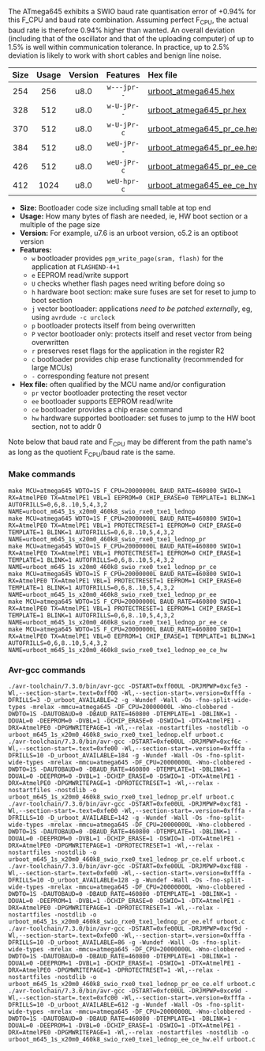The ATmega645 exhibits a SWIO baud rate quantisation error of +0.94% for this F_CPU and baud rate combination. Assuming perfect F<sub>CPU</sub>, the actual baud rate is therefore 0.94% higher than wanted. An overall deviation (including that of the oscillator and that of the uploading computer) of up to 1.5% is well within communication tolerance. In practice, up to 2.5% deviation is likely to work with short cables and benign line noise.

|Size|Usage|Version|Features|Hex file|
|:-:|:-:|:-:|:-:|:--|
|254|256|u8.0|`w---jpr--`|[urboot_atmega645.hex](https://raw.githubusercontent.com/stefanrueger/urboot.hex/main/cores/megacore/atmega645/watchdog_1_s/external_oscillator/2500000_hz/57600_baud/uart0_rxe0_txe1/lednop/urboot_atmega645.hex)|
|328|512|u8.0|`w-U-jPr--`|[urboot_atmega645_pr.hex](https://raw.githubusercontent.com/stefanrueger/urboot.hex/main/cores/megacore/atmega645/watchdog_1_s/external_oscillator/2500000_hz/57600_baud/uart0_rxe0_txe1/lednop/urboot_atmega645_pr.hex)|
|370|512|u8.0|`w-U-jPr-c`|[urboot_atmega645_pr_ce.hex](https://raw.githubusercontent.com/stefanrueger/urboot.hex/main/cores/megacore/atmega645/watchdog_1_s/external_oscillator/2500000_hz/57600_baud/uart0_rxe0_txe1/lednop/urboot_atmega645_pr_ce.hex)|
|384|512|u8.0|`weU-jPr--`|[urboot_atmega645_pr_ee.hex](https://raw.githubusercontent.com/stefanrueger/urboot.hex/main/cores/megacore/atmega645/watchdog_1_s/external_oscillator/2500000_hz/57600_baud/uart0_rxe0_txe1/lednop/urboot_atmega645_pr_ee.hex)|
|426|512|u8.0|`weU-jPr-c`|[urboot_atmega645_pr_ee_ce.hex](https://raw.githubusercontent.com/stefanrueger/urboot.hex/main/cores/megacore/atmega645/watchdog_1_s/external_oscillator/2500000_hz/57600_baud/uart0_rxe0_txe1/lednop/urboot_atmega645_pr_ee_ce.hex)|
|412|1024|u8.0|`weU-hpr-c`|[urboot_atmega645_ee_ce_hw.hex](https://raw.githubusercontent.com/stefanrueger/urboot.hex/main/cores/megacore/atmega645/watchdog_1_s/external_oscillator/2500000_hz/57600_baud/uart0_rxe0_txe1/lednop/urboot_atmega645_ee_ce_hw.hex)|

- **Size:** Bootloader code size including small table at top end
- **Usage:** How many bytes of flash are needed, ie, HW boot section or a multiple of the page size
- **Version:** For example, u7.6 is an urboot version, o5.2 is an optiboot version
- **Features:**
  + `w` bootloader provides `pgm_write_page(sram, flash)` for the application at `FLASHEND-4+1`
  + `e` EEPROM read/write support
  + `U` checks whether flash pages need writing before doing so
  + `h` hardware boot section: make sure fuses are set for reset to jump to boot section
  + `j` vector bootloader: applications *need to be patched externally*, eg, using `avrdude -c urclock`
  + `p` bootloader protects itself from being overwritten
  + `P` vector bootloader only: protects itself and reset vector from being overwritten
  + `r` preserves reset flags for the application in the register R2
  + `c` bootloader provides chip erase functionality (recommended for large MCUs)
  + `-` corresponding feature not present
- **Hex file:** often qualified by the MCU name and/or configuration
  + `pr` vector bootloader protecting the reset vector
  + `ee` bootloader supports EEPROM read/write
  + `ce` bootloader provides a chip erase command
  + `hw` hardware supported bootloader: set fuses to jump to the HW boot section, not to addr 0


Note below that baud rate and F<sub>CPU</sub> may be different from the path name's as long as the quotient F<sub>CPU</sub>/baud rate is the same.

### Make commands
```
make MCU=atmega645 WDTO=1S F_CPU=20000000L BAUD_RATE=460800 SWIO=1 RX=AtmelPE0 TX=AtmelPE1 VBL=1 EEPROM=0 CHIP_ERASE=0 TEMPLATE=1 BLINK=1 AUTOFRILLS=0,6,8..10,5,4,3,2 NAME=urboot_m645_1s_x20m0_460k8_swio_rxe0_txe1_lednop
make MCU=atmega645 WDTO=1S F_CPU=20000000L BAUD_RATE=460800 SWIO=1 RX=AtmelPE0 TX=AtmelPE1 VBL=1 PROTECTRESET=1 EEPROM=0 CHIP_ERASE=0 TEMPLATE=1 BLINK=1 AUTOFRILLS=0,6,8..10,5,4,3,2 NAME=urboot_m645_1s_x20m0_460k8_swio_rxe0_txe1_lednop_pr
make MCU=atmega645 WDTO=1S F_CPU=20000000L BAUD_RATE=460800 SWIO=1 RX=AtmelPE0 TX=AtmelPE1 VBL=1 PROTECTRESET=1 EEPROM=0 CHIP_ERASE=1 TEMPLATE=1 BLINK=1 AUTOFRILLS=0,6,8..10,5,4,3,2 NAME=urboot_m645_1s_x20m0_460k8_swio_rxe0_txe1_lednop_pr_ce
make MCU=atmega645 WDTO=1S F_CPU=20000000L BAUD_RATE=460800 SWIO=1 RX=AtmelPE0 TX=AtmelPE1 VBL=1 PROTECTRESET=1 EEPROM=1 CHIP_ERASE=0 TEMPLATE=1 BLINK=1 AUTOFRILLS=0,6,8..10,5,4,3,2 NAME=urboot_m645_1s_x20m0_460k8_swio_rxe0_txe1_lednop_pr_ee
make MCU=atmega645 WDTO=1S F_CPU=20000000L BAUD_RATE=460800 SWIO=1 RX=AtmelPE0 TX=AtmelPE1 VBL=1 PROTECTRESET=1 EEPROM=1 CHIP_ERASE=1 TEMPLATE=1 BLINK=1 AUTOFRILLS=0,6,8..10,5,4,3,2 NAME=urboot_m645_1s_x20m0_460k8_swio_rxe0_txe1_lednop_pr_ee_ce
make MCU=atmega645 WDTO=1S F_CPU=20000000L BAUD_RATE=460800 SWIO=1 RX=AtmelPE0 TX=AtmelPE1 VBL=0 EEPROM=1 CHIP_ERASE=1 TEMPLATE=1 BLINK=1 AUTOFRILLS=0,6,8..10,5,4,3,2 NAME=urboot_m645_1s_x20m0_460k8_swio_rxe0_txe1_lednop_ee_ce_hw
```

### Avr-gcc commands
```
./avr-toolchain/7.3.0/bin/avr-gcc -DSTART=0xff00UL -DRJMPWP=0xcfe3 -Wl,--section-start=.text=0xff00 -Wl,--section-start=.version=0xfffa -DFRILLS=3 -D_urboot_AVAILABLE=2 -g -Wundef -Wall -Os -fno-split-wide-types -mrelax -mmcu=atmega645 -DF_CPU=20000000L -Wno-clobbered -DWDTO=1S -DAUTOBAUD=0 -DBAUD_RATE=460800 -DTEMPLATE=1 -DBLINK=1 -DDUAL=0 -DEEPROM=0 -DVBL=1 -DCHIP_ERASE=0 -DSWIO=1 -DTX=AtmelPE1 -DRX=AtmelPE0 -DPGMWRITEPAGE=1 -Wl,--relax -nostartfiles -nostdlib -o urboot_m645_1s_x20m0_460k8_swio_rxe0_txe1_lednop.elf urboot.c
./avr-toolchain/7.3.0/bin/avr-gcc -DSTART=0xfe00UL -DRJMPWP=0xcf6c -Wl,--section-start=.text=0xfe00 -Wl,--section-start=.version=0xfffa -DFRILLS=10 -D_urboot_AVAILABLE=184 -g -Wundef -Wall -Os -fno-split-wide-types -mrelax -mmcu=atmega645 -DF_CPU=20000000L -Wno-clobbered -DWDTO=1S -DAUTOBAUD=0 -DBAUD_RATE=460800 -DTEMPLATE=1 -DBLINK=1 -DDUAL=0 -DEEPROM=0 -DVBL=1 -DCHIP_ERASE=0 -DSWIO=1 -DTX=AtmelPE1 -DRX=AtmelPE0 -DPGMWRITEPAGE=1 -DPROTECTRESET=1 -Wl,--relax -nostartfiles -nostdlib -o urboot_m645_1s_x20m0_460k8_swio_rxe0_txe1_lednop_pr.elf urboot.c
./avr-toolchain/7.3.0/bin/avr-gcc -DSTART=0xfe00UL -DRJMPWP=0xcf81 -Wl,--section-start=.text=0xfe00 -Wl,--section-start=.version=0xfffa -DFRILLS=10 -D_urboot_AVAILABLE=142 -g -Wundef -Wall -Os -fno-split-wide-types -mrelax -mmcu=atmega645 -DF_CPU=20000000L -Wno-clobbered -DWDTO=1S -DAUTOBAUD=0 -DBAUD_RATE=460800 -DTEMPLATE=1 -DBLINK=1 -DDUAL=0 -DEEPROM=0 -DVBL=1 -DCHIP_ERASE=1 -DSWIO=1 -DTX=AtmelPE1 -DRX=AtmelPE0 -DPGMWRITEPAGE=1 -DPROTECTRESET=1 -Wl,--relax -nostartfiles -nostdlib -o urboot_m645_1s_x20m0_460k8_swio_rxe0_txe1_lednop_pr_ce.elf urboot.c
./avr-toolchain/7.3.0/bin/avr-gcc -DSTART=0xfe00UL -DRJMPWP=0xcf88 -Wl,--section-start=.text=0xfe00 -Wl,--section-start=.version=0xfffa -DFRILLS=10 -D_urboot_AVAILABLE=128 -g -Wundef -Wall -Os -fno-split-wide-types -mrelax -mmcu=atmega645 -DF_CPU=20000000L -Wno-clobbered -DWDTO=1S -DAUTOBAUD=0 -DBAUD_RATE=460800 -DTEMPLATE=1 -DBLINK=1 -DDUAL=0 -DEEPROM=1 -DVBL=1 -DCHIP_ERASE=0 -DSWIO=1 -DTX=AtmelPE1 -DRX=AtmelPE0 -DPGMWRITEPAGE=1 -DPROTECTRESET=1 -Wl,--relax -nostartfiles -nostdlib -o urboot_m645_1s_x20m0_460k8_swio_rxe0_txe1_lednop_pr_ee.elf urboot.c
./avr-toolchain/7.3.0/bin/avr-gcc -DSTART=0xfe00UL -DRJMPWP=0xcf9d -Wl,--section-start=.text=0xfe00 -Wl,--section-start=.version=0xfffa -DFRILLS=10 -D_urboot_AVAILABLE=86 -g -Wundef -Wall -Os -fno-split-wide-types -mrelax -mmcu=atmega645 -DF_CPU=20000000L -Wno-clobbered -DWDTO=1S -DAUTOBAUD=0 -DBAUD_RATE=460800 -DTEMPLATE=1 -DBLINK=1 -DDUAL=0 -DEEPROM=1 -DVBL=1 -DCHIP_ERASE=1 -DSWIO=1 -DTX=AtmelPE1 -DRX=AtmelPE0 -DPGMWRITEPAGE=1 -DPROTECTRESET=1 -Wl,--relax -nostartfiles -nostdlib -o urboot_m645_1s_x20m0_460k8_swio_rxe0_txe1_lednop_pr_ee_ce.elf urboot.c
./avr-toolchain/7.3.0/bin/avr-gcc -DSTART=0xfc00UL -DRJMPWP=0xce9d -Wl,--section-start=.text=0xfc00 -Wl,--section-start=.version=0xfffa -DFRILLS=10 -D_urboot_AVAILABLE=612 -g -Wundef -Wall -Os -fno-split-wide-types -mrelax -mmcu=atmega645 -DF_CPU=20000000L -Wno-clobbered -DWDTO=1S -DAUTOBAUD=0 -DBAUD_RATE=460800 -DTEMPLATE=1 -DBLINK=1 -DDUAL=0 -DEEPROM=1 -DVBL=0 -DCHIP_ERASE=1 -DSWIO=1 -DTX=AtmelPE1 -DRX=AtmelPE0 -DPGMWRITEPAGE=1 -Wl,--relax -nostartfiles -nostdlib -o urboot_m645_1s_x20m0_460k8_swio_rxe0_txe1_lednop_ee_ce_hw.elf urboot.c
```


